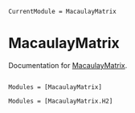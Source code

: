 ```@meta
CurrentModule = MacaulayMatrix
```

# MacaulayMatrix

Documentation for [MacaulayMatrix](https://gitlab.esat.kuleuven.be/benoit.legat/MacaulayMatrix.jl/).

```@index
```

```@autodocs
Modules = [MacaulayMatrix]
```

```@autodocs
Modules = [MacaulayMatrix.H2]
```
